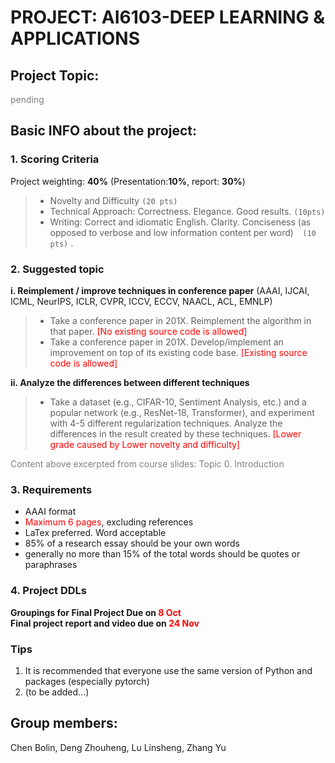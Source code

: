 # PROJECT: AI6103-DEEP LEARNING & APPLICATIONS

## Project Topic:
<font color=gray>pending</font>

## Basic INFO about the project:

### 1. Scoring Criteria  
Project weighting: **40%** (Presentation:**10%**, report: **30%**)
>- Novelty and Difficulty ``(20 pts)``
>- Technical Approach: Correctness. Elegance. Good results. `` (10pts)  ``
>- Writing: Correct and idiomatic English. Clarity. Conciseness (as opposed to verbose and low information content per word)``  (10 pts)`` .

### 2. Suggested topic
**i. Reimplement / improve techniques in conference paper** (AAAI, IJCAI, ICML, NeurIPS, ICLR, CVPR, ICCV, ECCV, NAACL, ACL, EMNLP) 
>- Take a conference paper in 201X. Reimplement the algorithm in that paper. <font color=red>[No existing source code is allowed]</font>
>- Take a conference paper in 201X. Develop/implement an improvement on top of its existing code base. <font color=red>[Existing source code is allowed]</font>  

**ii. Analyze the differences between different techniques**
>- Take a dataset (e.g., CIFAR-10, Sentiment Analysis, etc.) and a popular network
(e.g., ResNet-18, Transformer), and experiment with 4-5 different regularization
techniques. Analyze the differences in the result created by these techniques. <font color=red>[Lower grade caused by Lower novelty and difficulty]</font>

<font color=gray> Content above excerpted from course slides: Topic 0. Introduction</font>

### 3. Requirements
- AAAI format
- <font color=red>Maximum 6 pages</font>, excluding references
- LaTex preferred. Word acceptable
- 85% of a research essay should be your own words
- generally no more than 15% of the total words should be quotes or paraphrases


### 4. Project DDLs
**Groupings for Final Project Due on <font color=red>8 Oct</font>**  
**Final project report and video due on <font color=red>24 Nov</font>**

###  Tips
1. It is recommended that everyone use the same version of Python and packages (especially pytorch)
2. (to be added...)



## Group members:
Chen Bolin, Deng Zhouheng, Lu Linsheng, Zhang Yu